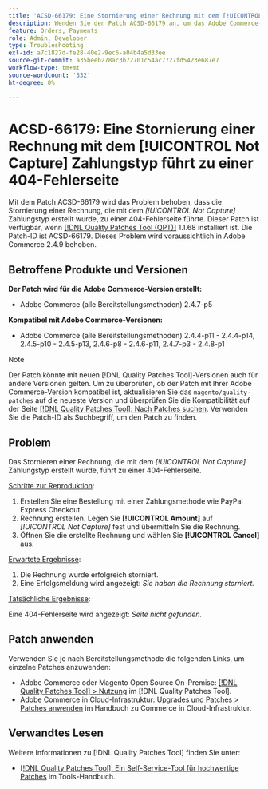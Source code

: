 ```yaml
---
title: 'ACSD-66179: Eine Stornierung einer Rechnung mit dem [!UICONTROL Not Capture] Zahlungstyp führt zu einer 404-Fehlerseite'
description: Wenden Sie den Patch ACSD-66179 an, um das Adobe Commerce-Problem zu beheben, bei dem die Stornierung einer Rechnung mit dem [!UICONTROL Not Capture] Zahlungstyp zu einer 404-Fehlerseite führte.
feature: Orders, Payments
role: Admin, Developer
type: Troubleshooting
exl-id: a7c1827d-fe28-40e2-9ec6-a04b4a5d33ee
source-git-commit: a35beeb278ac3b72701c54ac7727fd5423e687e7
workflow-type: tm+mt
source-wordcount: '332'
ht-degree: 0%

---
```


# ACSD-66179: Eine Stornierung einer Rechnung mit dem [!UICONTROL Not Capture] Zahlungstyp führt zu einer 404-Fehlerseite

Mit dem Patch ACSD-66179 wird das Problem behoben, dass die Stornierung einer Rechnung, die mit dem *[!UICONTROL Not Capture]* Zahlungstyp erstellt wurde, zu einer 404-Fehlerseite führte. Dieser Patch ist verfügbar, wenn [[!DNL Quality Patches Tool (QPT)]](/help/tools/quality-patches-tool/quality-patches-tool-to-self-serve-quality-patches.md) 1.1.68 installiert ist. Die Patch-ID ist ACSD-66179. Dieses Problem wird voraussichtlich in Adobe Commerce 2.4.9 behoben.

## Betroffene Produkte und Versionen

**Der Patch wird für die Adobe Commerce-Version erstellt:**

* Adobe Commerce (alle Bereitstellungsmethoden) 2.4.7-p5

**Kompatibel mit Adobe Commerce-Versionen:**

* Adobe Commerce (alle Bereitstellungsmethoden) 2.4.4-p11 - 2.4.4-p14, 2.4.5-p10 - 2.4.5-p13, 2.4.6-p8 - 2.4.6-p11, 2.4.7-p3 - 2.4.8-p1

>[!NOTE]
>
>Der Patch könnte mit neuen [!DNL Quality Patches Tool]-Versionen auch für andere Versionen gelten. Um zu überprüfen, ob der Patch mit Ihrer Adobe Commerce-Version kompatibel ist, aktualisieren Sie das `magento/quality-patches` auf die neueste Version und überprüfen Sie die Kompatibilität auf der Seite [[!DNL Quality Patches Tool]: Nach Patches suchen](https://experienceleague.adobe.com/tools/commerce-quality-patches/index.html?lang=de). Verwenden Sie die Patch-ID als Suchbegriff, um den Patch zu finden.

## Problem

Das Stornieren einer Rechnung, die mit dem *[!UICONTROL Not Capture]* Zahlungstyp erstellt wurde, führt zu einer 404-Fehlerseite.

<u>Schritte zur Reproduktion</u>:

1. Erstellen Sie eine Bestellung mit einer Zahlungsmethode wie PayPal Express Checkout.
1. Rechnung erstellen. Legen Sie **[!UICONTROL Amount]** auf *[!UICONTROL Not Capture]* fest und übermitteln Sie die Rechnung.
1. Öffnen Sie die erstellte Rechnung und wählen Sie **[!UICONTROL Cancel]** aus.

<u>Erwartete Ergebnisse</u>:

1. Die Rechnung wurde erfolgreich storniert.
1. Eine Erfolgsmeldung wird angezeigt: *Sie haben die Rechnung storniert.*

<u>Tatsächliche Ergebnisse</u>:

Eine 404-Fehlerseite wird angezeigt: *Seite nicht gefunden.*

## Patch anwenden

Verwenden Sie je nach Bereitstellungsmethode die folgenden Links, um einzelne Patches anzuwenden:

* Adobe Commerce oder Magento Open Source On-Premise: [[!DNL Quality Patches Tool] > Nutzung](/help/tools/quality-patches-tool/usage.md) im [!DNL Quality Patches Tool].
* Adobe Commerce in Cloud-Infrastruktur: [Upgrades und Patches > Patches anwenden](https://experienceleague.adobe.com/docs/commerce-cloud-service/user-guide/develop/upgrade/apply-patches.html?lang=de) im Handbuch zu Commerce in Cloud-Infrastruktur.

## Verwandtes Lesen

Weitere Informationen zu [!DNL Quality Patches Tool] finden Sie unter:

* [[!DNL Quality Patches Tool]: Ein Self-Service-Tool für hochwertige Patches](/help/tools/quality-patches-tool/quality-patches-tool-to-self-serve-quality-patches.md) im Tools-Handbuch.
